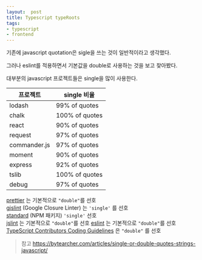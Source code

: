 ```yaml
---
layout:  post
title: Typescript typeRoots
tags:
- typescript
- frontend
---
```



기존에 javascript quotation은 sigle을 쓰는 것이 일반적이라고 생각했다.

그러나 eslint를 적용하면서 기본값을 double로 사용하는 것을 보고 찾아봤다.

대부분의 javascript 프로젝트들은 single을 많이 사용한다.

|프로젝트|single 비율|
|---|---|
|lodash|99% of quotes|
|chalk|100% of quotes|
|react|90% of quotes|
|request|97% of quotes|
|commander.js|97% of quotes|
|moment|90% of quotes|
|express|92% of quotes|
|tslib|100% of quotes|
|debug|97% of quotes|


[prettier](https://prettier.io/) 는 기본적으로 `"double"`를 선호  
[gjslint](https://developers.google.com/closure/utilities/) (Google Closure Linter) 는 `'single'` 를 선호  
[standard](https://www.npmjs.com/package/standard) (NPM 패키지) `'single'` 선호  
[jslint](https://www.jslint.com/) 는 기본적으로 `"double"`를 선호
[eslint](https://eslint.org/) 는 기본적으로 `"double"`를 선호  
[TypeScript Contributors Coding Guidelines](https://github.com/Microsoft/TypeScript/wiki/Coding-guidelines) 은  `"double"` 를 선호

> 참고 https://bytearcher.com/articles/single-or-double-quotes-strings-javascript/
